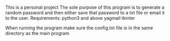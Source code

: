 This is a personal project
The sole purpose of this program is to generate a random password and then either save that password to a txt file or email it to the user.
Requirements:
  python3 and above
  yagmail
  tkinter
  
  
When running the program make sure the config.txt file is in the same directory as the main program


